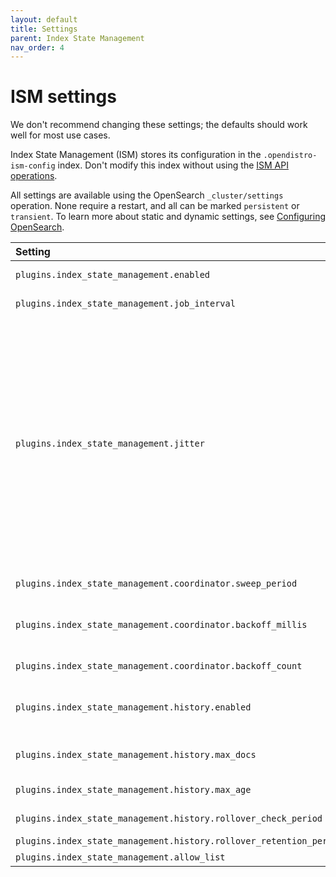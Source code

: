 ```yaml
---
layout: default
title: Settings
parent: Index State Management
nav_order: 4
---
```


# ISM settings

We don't recommend changing these settings; the defaults should work well for most use cases.

Index State Management (ISM) stores its configuration in the `.opendistro-ism-config` index. Don't modify this index without using the [ISM API operations]({{site.url}}{{site.baseurl}}/im-plugin/ism/api/).

All settings are available using the OpenSearch `_cluster/settings` operation. None require a restart, and all can be marked `persistent` or `transient`. To learn more about static and dynamic settings, see [Configuring OpenSearch]({{site.url}}{{site.baseurl}}/install-and-configure/configuring-opensearch/index/).

Setting | Default | Description
:--- | :--- | :---
`plugins.index_state_management.enabled` | True | Specifies whether ISM is enabled or not.
`plugins.index_state_management.job_interval` | 5 minutes | The interval at which the managed index jobs are run.
`plugins.index_state_management.jitter` | 0.6 | A randomized delay that is added to a job's base run time to prevent a surge of activity from all indexes at the same time. A value of 0.6 means a delay of 0-60% of a job interval is added to the base interval. For example, if you have a base interval time of 30 minutes, a value of 0.6 means an amount anywhere between 0 to 18 minutes gets added to your job interval. Maximum is 1, which means an additional interval time of 100%. This maximum cannot exceed `plugins.jobscheduler.jitter_limit`, which also has a default of 0.6. For example, if `plugins.index_state_management.jitter` is set to 0.8, ISM uses `plugins.jobscheduler.jitter_limit` of 0.6 instead.
`plugins.index_state_management.coordinator.sweep_period` | 10 minutes | How often the routine background sweep is run.
`plugins.index_state_management.coordinator.backoff_millis` | 50 milliseconds | The backoff time between retries for failures in the `ManagedIndexCoordinator` (such as when we update managed indexes).
`plugins.index_state_management.coordinator.backoff_count` | 2 | The count of retries for failures in the `ManagedIndexCoordinator`.
`plugins.index_state_management.history.enabled` | True | Specifies whether audit history is enabled or not. The logs from ISM are automatically indexed to a logs document.
`plugins.index_state_management.history.max_docs` | 2,500,000 | The maximum number of documents before rolling over the audit history index.
`plugins.index_state_management.history.max_age` | 24 hours | The maximum age before rolling over the audit history index.
`plugins.index_state_management.history.rollover_check_period` | 8 hours | The time between rollover checks for the audit history index.
`plugins.index_state_management.history.rollover_retention_period` | 30 days | How long audit history indexes are kept.
`plugins.index_state_management.allow_list` | All actions | List of actions that you can use.
